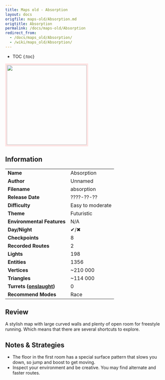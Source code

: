```yaml
---
title: Maps old - Absorption
layout: docs
origfile: maps-old/Absorption.md
origtitle: Absorption
permalink: /docs/maps-old/Absorption
redirect_from:
  - /docs/maps_old/Absorption/
  - /wiki/maps_old/Absorption/
---
```

* TOC
{:toc}
<img style='border:5px solid #ffe0e0e0' src="../images/maps-old/absorption.png" width="256px" />

## Information

|                                                           |                                                                |
|-----------------------------------------------------------|----------------------------------------------------------------|
| **Name**                                                  | Absorption                                                     |
| **Author**                                                | Unnamed                                                        |
| **Filename**                                              | absorption                                                     |
| **Release Date**                                          | ????-??-??                                                     |
| **Difficulty**                                            | Easy to moderate                                               |
| **Theme**                                                 | Futuristic                                                     |
| **Environmental Features**                                | N/A                                                            |
| **Day/Night**                                             | ✔/✖                                                           |
| **Checkpoints**                                           | 8                                                              |
| **Recorded Routes**                                       | 2                                                              |
| **Lights**                                                | 198                                                            |
| **Entities**                                              | 1356                                                           |
| **Vertices**                                              | ~210 000                                                       |
| **Triangles**                                             | ~114 000                                                       |
| **Turrets ([onslaught](../Modes-and-Mutators#Mutators))** | 0                                                              |
| **Recommend Modes**                                       | Race                                                           |

## Review

A stylish map with large curved walls and plenty of open room for freestyle running. Which means that there are several shortcuts to explore.

## Notes & Strategies

- The floor in the first room has a special surface pattern that slows you down, so jump and boost to get moving.
- Inspect your environment and be creative. You may find alternate and faster routes.
